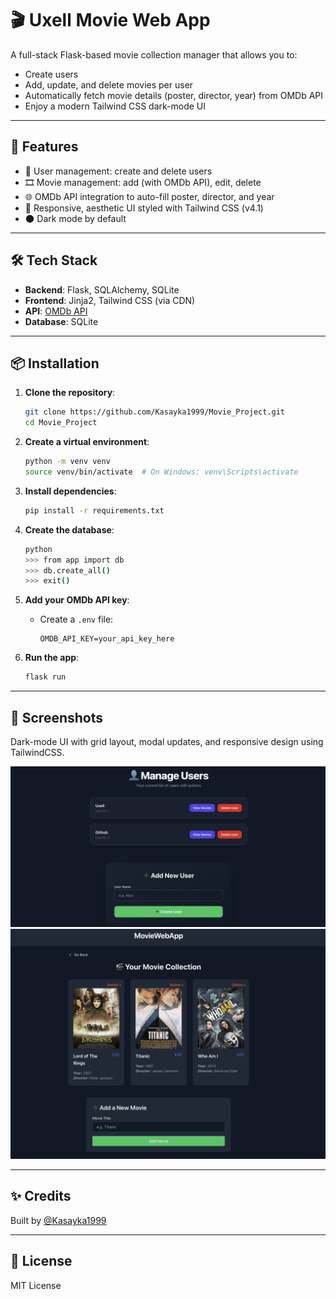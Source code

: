 # 🎬 Uxell Movie Web App

A full-stack Flask-based movie collection manager that allows you to:
- Create users
- Add, update, and delete movies per user
- Automatically fetch movie details (poster, director, year) from OMDb API
- Enjoy a modern Tailwind CSS dark-mode UI

---

## 🚀 Features

- 📂 User management: create and delete users
- 🎞️ Movie management: add (with OMDb API), edit, delete
- 🌐 OMDb API integration to auto-fill poster, director, and year
- 🎨 Responsive, aesthetic UI styled with Tailwind CSS (v4.1)
- 🌑 Dark mode by default

---

## 🛠️ Tech Stack

- **Backend**: Flask, SQLAlchemy, SQLite
- **Frontend**: Jinja2, Tailwind CSS (via CDN)
- **API**: [OMDb API](https://www.omdbapi.com/)
- **Database**: SQLite

---

## 📦 Installation

1. **Clone the repository**:
   ```bash
   git clone https://github.com/Kasayka1999/Movie_Project.git
   cd Movie_Project
   ```

2. **Create a virtual environment**:
   ```bash
   python -m venv venv
   source venv/bin/activate  # On Windows: venv\Scripts\activate
   ```

3. **Install dependencies**:
   ```bash
   pip install -r requirements.txt
   ```

4. **Create the database**:
   ```bash
   python
   >>> from app import db
   >>> db.create_all()
   >>> exit()
   ```

5. **Add your OMDb API key**:
   - Create a `.env` file:
     ```
     OMDB_API_KEY=your_api_key_here
     ```

6. **Run the app**:
   ```bash
   flask run
   ```

---

## 📸 Screenshots

Dark-mode UI with grid layout, modal updates, and responsive design using TailwindCSS.

![Screenshot](Screenshot1.png)
![Screenshot](Screenshot2.png)

---

## ✨ Credits

Built by [@Kasayka1999](https://github.com/Kasayka1999)

---

## 📄 License

MIT License
